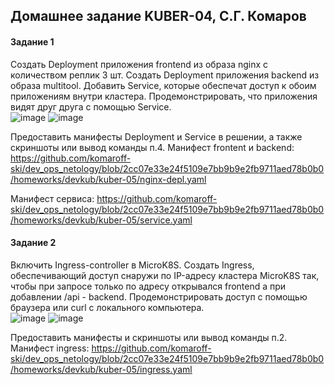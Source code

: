 ## Домашнее задание KUBER-04, С.Г. Комаров

#### Задание 1

Создать Deployment приложения frontend из образа nginx с количеством реплик 3 шт.
Создать Deployment приложения backend из образа multitool.
Добавить Service, которые обеспечат доступ к обоим приложениям внутри кластера.
Продемонстрировать, что приложения видят друг друга с помощью Service.  
![image](https://github.com/komaroff-ski/dev_ops_netology/assets/93157702/ef4b384a-639c-4db7-b995-bfd1502295f6)
![image](https://github.com/komaroff-ski/dev_ops_netology/assets/93157702/50e201d8-7dac-4c9d-9e58-5eff51c6b2ea)

Предоставить манифесты Deployment и Service в решении, а также скриншоты или вывод команды п.4.
Манифест frontent и backend: https://github.com/komaroff-ski/dev_ops_netology/blob/2cc07e33e24f5109e7bb9b9e2fb9711aed78b0b0/homeworks/devkub/kuber-05/nginx-depl.yaml

Манифест сервиса: https://github.com/komaroff-ski/dev_ops_netology/blob/2cc07e33e24f5109e7bb9b9e2fb9711aed78b0b0/homeworks/devkub/kuber-05/service.yaml

#### Задание 2
Включить Ingress-controller в MicroK8S.
Создать Ingress, обеспечивающий доступ снаружи по IP-адресу кластера MicroK8S так, чтобы при запросе только по адресу открывался frontend а при добавлении /api - backend.
Продемонстрировать доступ с помощью браузера или curl с локального компьютера.  
![image](https://github.com/komaroff-ski/dev_ops_netology/assets/93157702/a4b365ec-90ca-42e2-a61a-db5bbc1816fe)
![image](https://github.com/komaroff-ski/dev_ops_netology/assets/93157702/f2265c4b-b959-44dd-904d-5cd2ddef3e1a)


Предоставить манифесты и скриншоты или вывод команды п.2.  
Манифест ingress: https://github.com/komaroff-ski/dev_ops_netology/blob/2cc07e33e24f5109e7bb9b9e2fb9711aed78b0b0/homeworks/devkub/kuber-05/ingress.yaml
